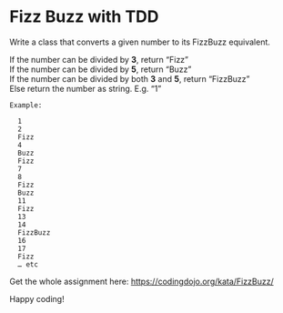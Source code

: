 # Fizz Buzz with TDD

Write a class that converts a given number to its FizzBuzz equivalent.  

If the number can be divided by **3**, return “Fizz”  
If the number can be divided by **5**, return “Buzz”  
If the number can be divided by both **3** and **5**, return “FizzBuzz”  
Else return the number as string. E.g. “1”  

```
Example:
  
  1
  2
  Fizz
  4
  Buzz
  Fizz
  7
  8
  Fizz
  Buzz
  11
  Fizz
  13
  14
  FizzBuzz
  16
  17
  Fizz
  … etc
```

Get the whole assignment here: https://codingdojo.org/kata/FizzBuzz/


Happy coding!

